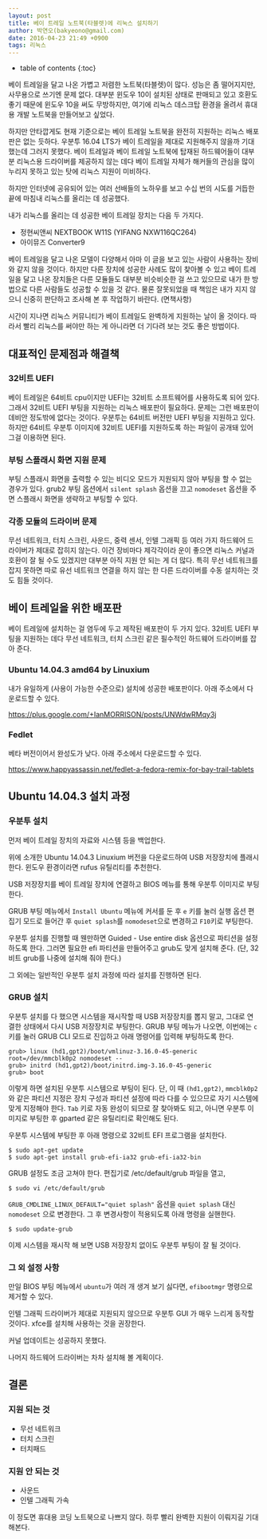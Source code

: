 ```yaml
---
layout: post
title: 베이 트레일 노트북(타블렛)에 리눅스 설치하기
author: 박연오(bakyeono@gmail.com)
date: 2016-04-23 21:49 +0900
tags: 리눅스
---
```

* table of contents
{:toc}

베이 트레일을 달고 나온 가볍고 저렴한 노트북(타블렛)이 많다. 성능은 좀 떨어지지만, 사무용으로 쓰기엔 문제 없다. 대부분 윈도우 10이 설치된 상태로 판매되고 있고 호환도 좋기 때문에 윈도우 10을 써도 무방하지만,  여기에 리눅스 데스크탑 환경을 올려서 휴대용 개발 노트북을 만들어보고 싶었다.

하지만 안타깝게도 현재 기준으로는 베이 트레일 노트북을 완전히 지원하는 리눅스 배포판은 없는 듯하다. 우분투 16.04 LTS가 베이 트레일을 제대로 지원해주지 않을까 기대했는데 그러지 못했다. 베이 트레일과 베이 트레일 노트북에 탑재된 하드웨어들이 대부분 리눅스용 드라이버를 제공하지 않는 데다 베이 트레일 자체가 해커들의 관심을 많이 누리지 못하고 있는 탓에 리눅스 지원이 미비하다.

하지만 인터넷에 공유되어 있는 여러 선배들의 노하우를 보고 수십 번의 시도를 거듭한 끝에 마침내 리눅스를 올리는 데 성공했다.

내가 리눅스를 올리는 데 성공한 베이 트레일 장치는 다음 두 가지다.

* 정현씨앤씨 NEXTBOOK W11S (YIFANG NXW116QC264)
* 아이뮤즈 Converter9 

베이 트레일을 달고 나온 모델이 다양해서 아마 이 글을 보고 있는 사람이 사용하는 장비와 같지 않을 것이다. 하지만 다른 장치에 성공한 사례도 많이 찾아볼 수 있고 베이 트레일을 달고 나온 장치들은 다른 모듈들도 대부분 비슷비슷한 걸 쓰고 있으므로 내가 한 방법으로 다른 사람들도 성공할 수 있을 것 같다. 물론 잘못되었을 때 책임은 내가 지지 않으니 신중히 판단하고 조사해 본 후 작업하기 바란다. (면책사항)

시간이 지나면 리눅스 커뮤니티가 베이 트레일도 완벽하게 지원하는 날이 올 것이다. 따라서 빨리 리눅스를 써야만 하는 게 아니라면 더 기다려 보는 것도 좋은 방법이다.


## 대표적인 문제점과 해결책

### 32비트 UEFI

베이 트레일은 64비트 cpu이지만 UEFI는 32비트 소프트웨어를 사용하도록 되어 있다. 그래서 32비트 UEFI 부팅을 지원하는 리눅스 배포판이 필요하다. 문제는 그런 배포판이 데비안 정도밖에 없다는 것이다. 우분투는 64비트 버전만 UEFI 부팅을 지원하고 있다. 하지만 64비트 우분투 이미지에 32비트 UEFI를 지원하도록 하는 파일이 공개돼 있어 그걸 이용하면 된다.

### 부팅 스플래시 화면 지원 문제

부팅 스플래시 화면을 출력할 수 있는 비디오 모드가 지원되지 않아 부팅을 할 수 없는 경우가 있다. grub2 부팅 옵션에서 `silent splash` 옵션을 끄고 `nomodeset` 옵션을 주면 스플래시 화면을 생략하고 부팅할 수 있다.

### 각종 모듈의 드라이버 문제

무선 네트워크, 터치 스크린, 사운드, 중력 센서, 인텔 그래픽 등 여러 가지 하드웨어 드라이버가 제대로 잡히지 않는다. 이건 장비마다 제각각이라 운이 좋으면 리눅스 커널과 호환이 잘 될 수도 있겠지만 대부분 아직 지원 안 되는 게 더 많다. 특히 무선 네트워크를 잡지 못하면 따로 유선 네트워크 연결을 하지 않는 한 다른 드라이버를 수동 설치하는 것도 힘들 것이다.


## 베이 트레일을 위한 배포판

베이 트레일에 설치하는 걸 염두에 두고 제작된 배포판이 두 가지 있다. 32비트 UEFI 부팅을 지원하는 데다 무선 네트워크, 터치 스크린 같은 필수적인 하드웨어 드라이버를 잡아 준다.

### Ubuntu 14.04.3 amd64 by Linuxium

내가 유일하게 (사용이 가능한 수준으로) 설치에 성공한 배포판이다. 아래 주소에서 다운로드할 수 있다.

https://plus.google.com/+IanMORRISON/posts/UNWdwRMqy3j

### Fedlet

베타 버전이어서 완성도가 낮다. 아래 주소에서 다운로드할 수 있다.

https://www.happyassassin.net/fedlet-a-fedora-remix-for-bay-trail-tablets


## Ubuntu 14.04.3 설치 과정

### 우분투 설치

먼저 베이 트레일 장치의 자료와 시스템 등을 백업한다.

위에 소개한 Ubuntu 14.04.3 Linuxium 버전을 다운로드하여 USB 저장장치에 플래시한다. 윈도우 환경이라면 rufus 유틸리티를 추천한다.

USB 저장장치를 베이 트레일 장치에 연결하고 BIOS 메뉴를 통해 우분투 이미지로 부팅한다.

GRUB 부팅 메뉴에서 `Install Ubuntu` 메뉴에 커서를 둔 후 `e` 키를 눌러 실행 옵션 편집기 모드로 들어간 후 `quiet splash`를 `nomodeset`으로 변경하고 `F10`키로 부팅한다.

우분투 설치를 진행할 때 웬만하면 Guided - Use entire disk 옵션으로 파티션을 설정하도록 한다. 그러면 필요한 efi 파티션을 만들어주고 grub도 맞게 설치해 준다. (단, 32비트 grub를 나중에 설치해 줘야 한다.)

그 외에는 일반적인 우분투 설치 과정에 따라 설치를 진행하면 된다.

### GRUB 설치

우분투 설치를 다 했으면 시스템을 재시작할 때 USB 저장장치를 뽑지 말고, 그대로 연결한 상태에서 다시 USB 저장장치로 부팅한다. GRUB 부팅 메뉴가 나오면, 이번에는 `c` 키를 눌러 GRUB CLI 모드로 진입하고 아래 명령어를 입력해 부팅하도록 한다.

    grub> linux (hd1,gpt2)/boot/vmlinuz-3.16.0-45-generic root=/dev/mmcblk0p2 nomodeset --
    grub> initrd (hd1,gpt2)/boot/initrd.img-3.16.0-45-generic
    grub> boot

이렇게 하면 설치된 우분투 시스템으로 부팅이 된다. 단, 이 때 `(hd1,gpt2)`, `mmcblk0p2` 와 같은 파티션 지정은 장치 구성과 파티션 설정에 따라 다를 수 있으므로 자기 시스템에 맞게 지정해야 한다. `Tab` 키로 자동 완성이 되므로 잘 찾아봐도 되고, 아니면 우분투 이미지로 부팅한 후 gparted 같은 유틸리티로 확인해도 된다.

우분투 시스템에 부팅한 후 아래 명령으로 32비트 EFI 프로그램을 설치한다.

    $ sudo apt-get update
    $ sudo apt-get install grub-efi-ia32 grub-efi-ia32-bin

GRUB 설정도 조금 고쳐야 한다. 편집기로 /etc/default/grub 파일을 열고,

    $ sudo vi /etc/default/grub

`GRUB_CMDLINE_LINUX_DEFAULT="quiet splash"` 옵션을 `quiet splash` 대신 `nomodeset` 으로 변경한다. 그 후 변경사항이 적용되도록 아래 명령을 실핸한다.

    $ sudo update-grub

이제 시스템을 재시작 해 보면 USB 저장장치 없이도 우분투 부팅이 잘 될 것이다.

### 그 외 설정 사항

만일 BIOS 부팅 메뉴에서 `ubuntu`가 여러 개 생겨 보기 싫다면, `efibootmgr` 명령으로 제거할 수 있다.

인텔 그래픽 드라이버가 제대로 지원되지 않으므로 우분투 GUI 가 매우 느리게 동작할 것이다. xfce를 설치해 사용하는 것을 권장한다.

커널 업데이트는 성공하지 못했다.

나머지 하드웨어 드라이버는 차차 설치해 볼 계획이다.


## 결론

### 지원 되는 것

* 무선 네트워크
* 터치 스크린
* 터치패드

### 지원 안 되는 것

* 사운드
* 인텔 그래픽 가속


이 정도면 휴대용 코딩 노트북으로 나쁘지 않다. 하루 빨리 완벽한 지원이 이뤄지길 기대해본다.


